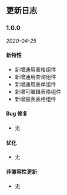 ## 更新日志

### 1.0.0

_2020-04-25_

#### 新特性

- 新增通用表格组件
- 新增通用查询组件
- 新增通用表单组件
- 新增可编辑表格组件
- 新增报表表格组件

#### Bug 修复

- 无

#### 优化

- 无

#### 非兼容性更新

- 无
